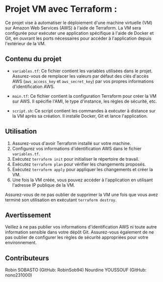 # Projet VM avec Terraform : 

Ce projet vise à automatiser le déploiement d'une machine virtuelle (VM) sur Amazon Web Services (AWS) à l'aide de Terraform. La VM sera configurée pour exécuter une application spécifique à l'aide de Docker et Git, en ouvrant les ports nécessaires pour accéder à l'application depuis l'extérieur de la VM.

## Contenu du projet

- `variables.tf`: Ce fichier contient les variables utilisées dans le projet. Assurez-vous de remplacer les valeurs par défaut des clés d'accès AWS (`aws_access_key` et `aws_secret_key`) par vos propres informations d'identification AWS.
  
- `main.tf`: Ce fichier contient la configuration Terraform pour créer la VM sur AWS. Il spécifie l'AMI, le type d'instance, les règles de sécurité, etc.

- `script.sh`: Ce script contient les commandes à exécuter à distance sur la VM après sa création. Il installe Docker, Git et lance l'application.

## Utilisation

1. Assurez-vous d'avoir Terraform installé sur votre machine.
2. Configurez vos informations d'identification AWS dans le fichier `variables.tf`.
3. Exécutez `terraform init` pour initialiser le répertoire de travail.
4. Exécutez `terraform plan` pour vérifier les changements proposés.
5. Exécutez `terraform apply` pour appliquer les changements et créer la VM.
6. Une fois la VM créée, vous pouvez accéder à l'application en utilisant l'adresse IP publique de la VM.

Assurez-vous de ne pas oublier de supprimer la VM une fois que vous avez terminé son utilisation en exécutant `terraform destroy`.

## Avertissement

Veillez à ne pas publier vos informations d'identification AWS ni toute autre information sensible dans votre dépôt Git. Assurez-vous également de ne pas oublier de configurer les règles de sécurité appropriées pour votre environnement.

## Contributeurs

Robin SOBASTO (GitHub: RobinSob94)
Nourdine YOUSSOUF (GitHub: nono231000)

